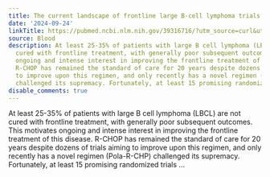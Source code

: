 ```yaml
---
title: The current landscape of frontline large B-cell lymphoma trials
date: '2024-09-24'
linkTitle: https://pubmed.ncbi.nlm.nih.gov/39316716/?utm_source=curl&utm_medium=rss&utm_campaign=journals&utm_content=7603509&fc=None&ff=20240925194758&v=2.18.0.post9+e462414
source: Blood
description: At least 25-35% of patients with large B cell lymphoma (LBCL) are not
  cured with frontline treatment, with generally poor subsequent outcomes. This motivates
  ongoing and intense interest in improving the frontline treatment of this disease.
  R-CHOP has remained the standard of care for 20 years despite dozens of trials aiming
  to improve upon this regimen, and only recently has a novel regimen (Pola-R-CHP)
  challenged its supremacy. Fortunately, at least 15 promising randomized trials ...
disable_comments: true
---
```

At least 25-35% of patients with large B cell lymphoma (LBCL) are not cured with frontline treatment, with generally poor subsequent outcomes. This motivates ongoing and intense interest in improving the frontline treatment of this disease. R-CHOP has remained the standard of care for 20 years despite dozens of trials aiming to improve upon this regimen, and only recently has a novel regimen (Pola-R-CHP) challenged its supremacy. Fortunately, at least 15 promising randomized trials ...